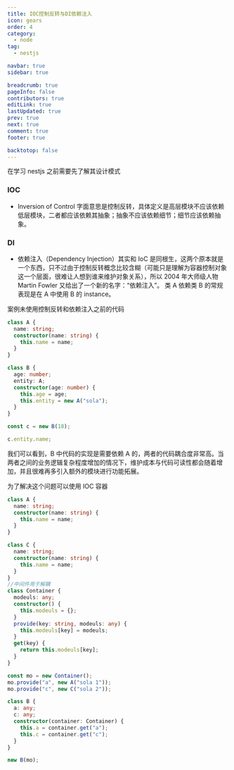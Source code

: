 ```yaml
---
title: IOC控制反转与DI依赖注入
icon: gears
order: 4
category:
  - node
tag:
  - nestjs

navbar: true
sidebar: true

breadcrumb: true
pageInfo: false
contributors: true
editLink: true
lastUpdated: true
prev: true
next: true
comment: true
footer: true

backtotop: false
---
```


在学习 nestjs 之前需要先了解其设计模式

### IOC

- Inversion of Control 字面意思是控制反转，具体定义是高层模块不应该依赖低层模块，二者都应该依赖其抽象；抽象不应该依赖细节；细节应该依赖抽象。

### DI

- 依赖注入（Dependency Injection）其实和 IoC 是同根生，这两个原本就是一个东西，只不过由于控制反转概念比较含糊（可能只是理解为容器控制对象这一个层面，很难让人想到谁来维护对象关系），所以 2004 年大师级人物 Martin Fowler 又给出了一个新的名字：“依赖注入”。 类 A 依赖类 B 的常规表现是在 A 中使用 B 的 instance。

案例未使用控制反转和依赖注入之前的代码

```ts
class A {
  name: string;
  constructor(name: string) {
    this.name = name;
  }
}

class B {
  age: number;
  entity: A;
  constructor(age: number) {
    this.age = age;
    this.entity = new A("sola");
  }
}

const c = new B(18);

c.entity.name;
```

我们可以看到，B 中代码的实现是需要依赖 A 的，两者的代码耦合度非常高。当两者之间的业务逻辑复杂程度增加的情况下，维护成本与代码可读性都会随着增加，并且很难再多引入额外的模块进行功能拓展。

为了解决这个问题可以使用 IOC 容器

```ts
class A {
  name: string;
  constructor(name: string) {
    this.name = name;
  }
}

class C {
  name: string;
  constructor(name: string) {
    this.name = name;
  }
}
//中间件用于解耦
class Container {
  modeuls: any;
  constructor() {
    this.modeuls = {};
  }
  provide(key: string, modeuls: any) {
    this.modeuls[key] = modeuls;
  }
  get(key) {
    return this.modeuls[key];
  }
}

const mo = new Container();
mo.provide("a", new A("sola 1"));
mo.provide("c", new C("sola 2"));

class B {
  a: any;
  c: any;
  constructor(container: Container) {
    this.a = container.get("a");
    this.c = container.get("c");
  }
}

new B(mo);
```
